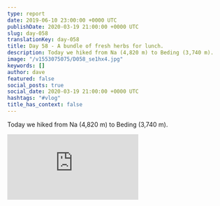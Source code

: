 ```yaml
---
type: report
date: 2019-06-10 23:00:00 +0000 UTC
publishDate: 2020-03-19 21:00:00 +0000 UTC
slug: day-058
translationKey: day-058
title: Day 58 - A bundle of fresh herbs for lunch.
description: Today we hiked from Na (4,820 m) to Beding (3,740 m).
image: "/v1553075075/D058_se1hx4.jpg"
keywords: []
author: dave
featured: false
social_posts: true
social_date: 2020-03-19 21:00:00 +0000 UTC
hashtags: "#vlog"
title_has_context: false
---
```


Today we hiked from Na (4,820 m) to Beding (3,740 m).

<iframe class="youtube" src="https://www.youtube.com/embed/-4YD18xAnC4" frameborder="0" allow="accelerometer; autoplay; encrypted-media; gyroscope; picture-in-picture" allowfullscreen></iframe>

